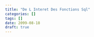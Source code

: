 ```yaml
---
title: "De L Interet Des Fonctions Sql"
categories: []
tags: []
date: 2099-08-18
draft: true
---
```


<!--

* il n'y a pas que le pl/pgsql
https://www.postgresql.org/docs/devel/xfunc-sql.html

* différence procédure et fonction 
gestion des transactions COMMIT ROLLBACK
CALL vs. SELECT / PERFORM

* sql-standard body
Dependencies between the function and the objects it uses are fully tracked.
https://git.postgresql.org/gitweb/?p=postgresql.git;a=commit;h=e717a9a18b2e34c9c40e5259ad4d31cd7e420750

* simplifier la vie de l'optimiseur
set-returning function https://www.postgresql.org/docs/devel/functions-srf.html
execution_cost https://www.postgresql.org/docs/devel/sql-createfunction.html

* mode d'une fonction
immutable pour l'indexation
stable pour la lecture seule
volatile pour le reste

-->